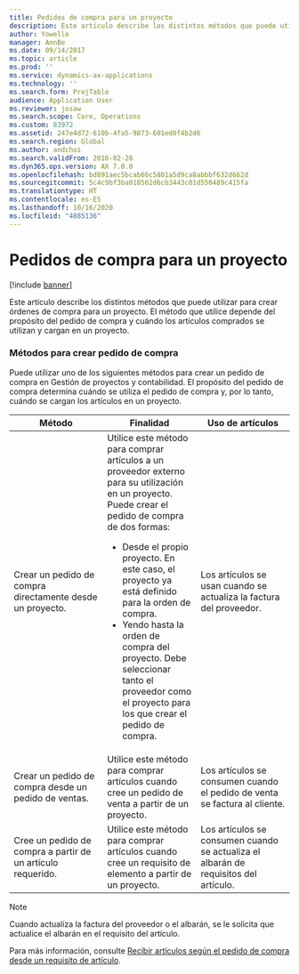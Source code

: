 ```yaml
---
title: Pedidos de compra para un proyecto
description: Este artículo describe los distintos métodos que puede utilizar para crear órdenes de compra para un proyecto. El método que utilice depende del propósito del pedido de compra y cuándo los artículos comprados se utilizan y cargan en un proyecto.
author: Yowelle
manager: AnnBe
ms.date: 09/14/2017
ms.topic: article
ms.prod: ''
ms.service: dynamics-ax-applications
ms.technology: ''
ms.search.form: ProjTable
audience: Application User
ms.reviewer: josaw
ms.search.scope: Core, Operations
ms.custom: 83972
ms.assetid: 247e4d72-610b-4fa5-9873-601ed0f4b2d6
ms.search.region: Global
ms.author: andchoi
ms.search.validFrom: 2016-02-28
ms.dyn365.ops.version: AX 7.0.0
ms.openlocfilehash: bd891aec5bcab66c5801a5d9ca8abbbf632d662d
ms.sourcegitcommit: 5c4c9bf3ba018562d6cb3443c01d550489c415fa
ms.translationtype: HT
ms.contentlocale: es-ES
ms.lasthandoff: 10/16/2020
ms.locfileid: "4085136"
---
```

# <a name="purchase-orders-for-a-project"></a>Pedidos de compra para un proyecto

[!include [banner](../includes/banner.md)]

Este artículo describe los distintos métodos que puede utilizar para crear órdenes de compra para un proyecto. El método que utilice depende del propósito del pedido de compra y cuándo los artículos comprados se utilizan y cargan en un proyecto.

### <a name="methods-for-creating-a-purchase-order"></a>Métodos para crear pedido de compra

Puede utilizar uno de los siguientes métodos para crear un pedido de compra en Gestión de proyectos y contabilidad. El propósito del pedido de compra determina cuándo se utiliza el pedido de compra y, por lo tanto, cuándo se cargan los artículos en un proyecto.

<table>
<colgroup>
<col width="33%" />
<col width="33%" />
<col width="33%" />
</colgroup>
<thead>
<tr class="header">
<th>Método</th>
<th>Finalidad</th>
<th>Uso de artículos</th>
</tr>
</thead>
<tbody>
<tr class="odd">
<td>Crear un pedido de compra directamente desde un proyecto.</td>
<td>Utilice este método para comprar artículos a un proveedor externo para su utilización en un proyecto. Puede crear el pedido de compra de dos formas:
<ul>
<li>Desde el propio proyecto. En este caso, el proyecto ya está definido para la orden de compra.</li>
<li>Yendo hasta la orden de compra del proyecto. Debe seleccionar tanto el proveedor como el proyecto para los que crear el pedido de compra.</li>
</ul></td>
<td>Los artículos se usan cuando se actualiza la factura del proveedor.</td>
</tr>
<tr class="even">
<td>Crear un pedido de compra desde un pedido de ventas.</td>
<td>Utilice este método para comprar artículos cuando cree un pedido de venta a partir de un proyecto.</td>
<td>Los artículos se consumen cuando el pedido de venta se factura al cliente.</td>
</tr>
<tr class="odd">
<td>Cree un pedido de compra a partir de un artículo requerido.</td>
<td>Utilice este método para comprar artículos cuando cree un requisito de elemento a partir de un proyecto.</td>
<td>Los artículos se consumen cuando se actualiza el albarán de requisitos del artículo.</td>
</tr>
</tbody>
</table>

> [!NOTE] 
> Cuando actualiza la factura del proveedor o el albarán, se le solicita que actualice el albarán en el requisito del artículo.

Para más información, consulte [Recibir artículos según el pedido de compra desde un requisito de artículo](tasks/receive-items-purchase-order-item-requirement.md).

